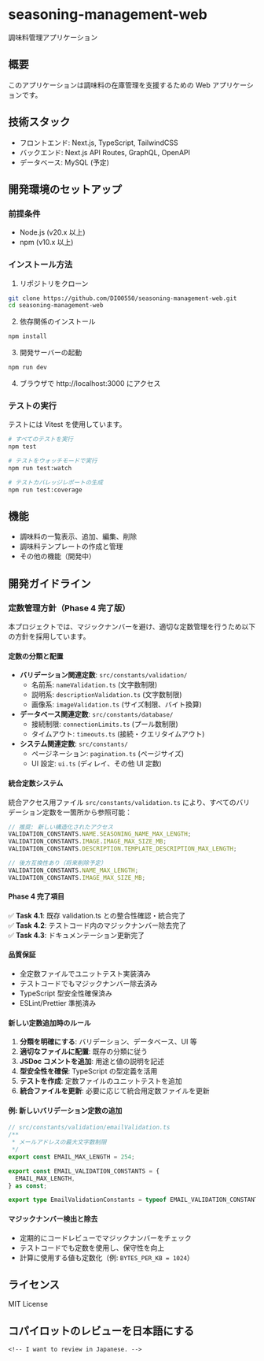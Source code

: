 # seasoning-management-web

調味料管理アプリケーション

## 概要

このアプリケーションは調味料の在庫管理を支援するための Web アプリケーションです。

## 技術スタック

- フロントエンド: Next.js, TypeScript, TailwindCSS
- バックエンド: Next.js API Routes, GraphQL, OpenAPI
- データベース: MySQL (予定)

## 開発環境のセットアップ

### 前提条件

- Node.js (v20.x 以上)
- npm (v10.x 以上)

### インストール方法

1. リポジトリをクローン

```bash
git clone https://github.com/DIO0550/seasoning-management-web.git
cd seasoning-management-web
```

2. 依存関係のインストール

```bash
npm install
```

3. 開発サーバーの起動

```bash
npm run dev
```

4. ブラウザで http://localhost:3000 にアクセス

### テストの実行

テストには Vitest を使用しています。

```bash
# すべてのテストを実行
npm test

# テストをウォッチモードで実行
npm run test:watch

# テストカバレッジレポートの生成
npm run test:coverage
```

## 機能

- 調味料の一覧表示、追加、編集、削除
- 調味料テンプレートの作成と管理
- その他の機能（開発中）

## 開発ガイドライン

### 定数管理方針（Phase 4 完了版）

本プロジェクトでは、マジックナンバーを避け、適切な定数管理を行うため以下の方針を採用しています。

#### 定数の分類と配置

- **バリデーション関連定数**: `src/constants/validation/`
  - 名前系: `nameValidation.ts` (文字数制限)
  - 説明系: `descriptionValidation.ts` (文字数制限)
  - 画像系: `imageValidation.ts` (サイズ制限、バイト換算)
- **データベース関連定数**: `src/constants/database/`
  - 接続制限: `connectionLimits.ts` (プール数制限)
  - タイムアウト: `timeouts.ts` (接続・クエリタイムアウト)
- **システム関連定数**: `src/constants/`
  - ページネーション: `pagination.ts` (ページサイズ)
  - UI 設定: `ui.ts` (ディレイ、その他 UI 定数)

#### 統合定数システム

統合アクセス用ファイル `src/constants/validation.ts` により、すべてのバリデーション定数を一箇所から参照可能：

```typescript
// 推奨: 新しい構造化されたアクセス
VALIDATION_CONSTANTS.NAME.SEASONING_NAME_MAX_LENGTH;
VALIDATION_CONSTANTS.IMAGE.IMAGE_MAX_SIZE_MB;
VALIDATION_CONSTANTS.DESCRIPTION.TEMPLATE_DESCRIPTION_MAX_LENGTH;

// 後方互換性あり（将来削除予定）
VALIDATION_CONSTANTS.NAME_MAX_LENGTH;
VALIDATION_CONSTANTS.IMAGE_MAX_SIZE_MB;
```

#### Phase 4 完了項目

✅ **Task 4.1**: 既存 validation.ts との整合性確認・統合完了  
✅ **Task 4.2**: テストコード内のマジックナンバー除去完了  
✅ **Task 4.3**: ドキュメンテーション更新完了

#### 品質保証

- 全定数ファイルでユニットテスト実装済み
- テストコードでもマジックナンバー除去済み
- TypeScript 型安全性確保済み
- ESLint/Prettier 準拠済み

#### 新しい定数追加時のルール

1. **分類を明確にする**: バリデーション、データベース、UI 等
2. **適切なファイルに配置**: 既存の分類に従う
3. **JSDoc コメントを追加**: 用途と値の説明を記述
4. **型安全性を確保**: TypeScript の型定義を活用
5. **テストを作成**: 定数ファイルのユニットテストを追加
6. **統合ファイルを更新**: 必要に応じて統合用定数ファイルを更新

#### 例: 新しいバリデーション定数の追加

```typescript
// src/constants/validation/emailValidation.ts
/**
 * メールアドレスの最大文字数制限
 */
export const EMAIL_MAX_LENGTH = 254;

export const EMAIL_VALIDATION_CONSTANTS = {
  EMAIL_MAX_LENGTH,
} as const;

export type EmailValidationConstants = typeof EMAIL_VALIDATION_CONSTANTS;
```

#### マジックナンバー検出と除去

- 定期的にコードレビューでマジックナンバーをチェック
- テストコードでも定数を使用し、保守性を向上
- 計算に使用する値も定数化（例: `BYTES_PER_KB = 1024`）

## ライセンス

MIT License

## コパイロットのレビューを日本語にする

```
<!-- I want to review in Japanese. -->
```
